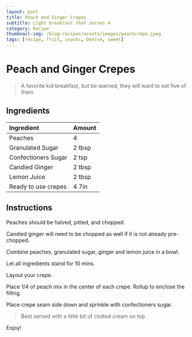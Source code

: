 ```yaml
---
layout: post
title: Peach and Ginger Crepes
subtitle: Light breakfast that serves 4
category: Recipe
thumbnail-img: /blog-recipes/assets/images/peachcrepe.jpeg
tags: [recipe, fruit, snacks, Denise, sweet]
---
```


# Peach and Ginger Crepes
> A favorite kid breakfast, but be warned, they will want to eat five of them

## Ingredients

| Ingredient | Amount|
| :------ |:--- |
| Peaches | 4 |
| Granulated Sugar | 2 tbsp | 
| Confectioners Sugar | 2 tsp |
| Candied Ginger | 2 tbsp |
| Lemon Juice | 2 tbsp|
| Ready to use crepes | 4 7in |

## Instructions

Peaches should be halved, pitted, and chopped.

Candied ginger will need to be chopped as well if it is not already pre-chopped.

Combine peaches, granulated sugar, ginger and lemon juice in a bowl.

Let all ingredients stand for 10 mins.

Layout your crepe.

Place 1/4 of peach mix in the center of each crepe. Rollup to enclose the filling.

Place crepe seam side down and sprinkle with confectioners sugar.

> Best served with a little bit of clotted cream on top

Enjoy!